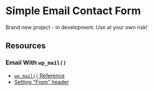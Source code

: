 Simple Email Contact Form
=========================
Brand new project - in development. Use at your own risk!

## Resources

### Email With `wp_mail()`
* [`wp_mail()` Reference](https://developer.wordpress.org/reference/functions/wp_mail/)
* [Setting "From" header](https://wordpress.stackexchange.com/a/9105/67129)
